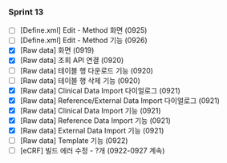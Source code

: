 ### Sprint 13

- [ ] \[Define.xml\] Edit - Method 화면 (0925)
- [ ] \[Define.xml\] Edit - Method 기능 (0926)
- [x] \[Raw data\] 화면 (0919)
- [x] \[Raw data\] 조회 API 연결 (0920)
- [ ] \[Raw data\] 테이블 행 다운로드 기능 (0920)
- [ ] \[Raw data\] 테이블 행 삭제 기능 (0920)
- [x] \[Raw data\] Clinical Data Import 다이얼로그 (0921)
- [x] \[Raw data\] Reference/External Data Import 다이얼로그 (0921)
- [x] \[Raw data\] Clinical Data Import 기능 (0921)
- [x] \[Raw data\] Reference Data Import 기능 (0921)
- [x] \[Raw data\] External Data Import 기능 (0921)
- [ ] \[Raw data\] Template 기능 (0922)
- [ ] \[eCRF] 빌드 에러 수정 - ?개 (0922-0927 계속)